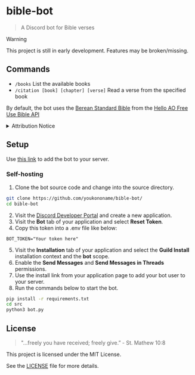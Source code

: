 # bible-bot
> A Discord bot for Bible verses

> [!WARNING]
> This project is still in early development. Features may be broken/missing.

## Commands
- `/books` List the available books
- `/citation [book] [chapter] [verse]` Read a verse from the specified book

By default, the bot uses the [Berean Standard Bible](https://bereanbible.com/) from the [Hello AO Free Use Bible API](https://bible.helloao.org/docs/)
<details>
<summary>Attribution Notice</summary>
<br>
The Holy Bible, Berean Standard Bible, BSB is produced in cooperation with 
<a href="https://biblehub.com/" target="_blank">Bible Hub</a>, 
<a href="https://discoverybible.com/" target="_blank">Discovery Bible</a>, 
<a href="https://openbible.com/" target="_blank">OpenBible.com</a>, 
and the Berean Bible Translation Committee. This text of God's Word has been 
<a href="https://creativecommons.org/publicdomain/zero/1.0/" target="_blank">dedicated to the public domain</a>.
</details>

## Setup
Use [this link](https://discord.com/oauth2/authorize?client_id=1355640740549759127) to add the bot to your server.

### Self-hosting
1. Clone the bot source code and change into the source directory.
```bash
git clone https://github.com/youkononame/bible-bot/
cd bible-bot
```
2. Visit the [Discord Developer Portal](https://discordapp.com/developers/applications/) and create a new application.
3. Visit the **Bot** tab of your application and select **Reset Token**.
4. Copy this token into a .env file like below:
```
BOT_TOKEN="Your token here"
```
5. Visit the **Installation** tab of your application and select the **Guild Install** installation context and the **bot** scope.
6. Enable the **Send Messages** and **Send Messages in Threads** permissions.
7. Use the install link from your application page to add your bot user to your server.
8. Run the commands below to start the bot.
```bash
pip install -r requirements.txt
cd src
python3 bot.py
```

## License
> "...freely you have received; freely give.” - St. Mathew 10:8

This project is licensed under the MIT License.

See the [LICENSE](LICENSE.txt) file for more details.